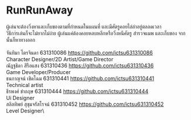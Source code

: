 # RunRunAway

ผู้เล่นจะต้องวิ่งหาและเก็บของตามที่กำหนดในแผนที่ และมีศัตรูคอยไล่ล่าอยู่ตลอดเวลา\
วิธีกา่รเล่นก็จะไม่ยากไม่ง่าย ผู้เล่นแค่ต้องคอยหลบหลีกหรือวิ่งหนีศัตรู สำรวจแมพ และเก็บของ จากนั้นก็หาทางออก 
\
\
จันทิมา ไตรจินดา 631310086 https://github.com/ictsu631310086 \
Character Designer/2D Artist/Game Director\
ณัฏฐธิดา สีรือแสง 631310436 https://github.com/ictsu631310436 \
Game Developer/Producer\
ธนกาญจน์ เชิดโฉม 631310441 https://github.com/ictsu631310441 \
Technical artist\
ธีรพงศ์ ขำกฤษ 631310444 https://github.com/ictsu631310444 \
Ui Designer\
สลิลทิพย์ สุขุมจรัสโรจน์ 631310452 https://github.com/ictsu631310452 \
Level Designer\

  
